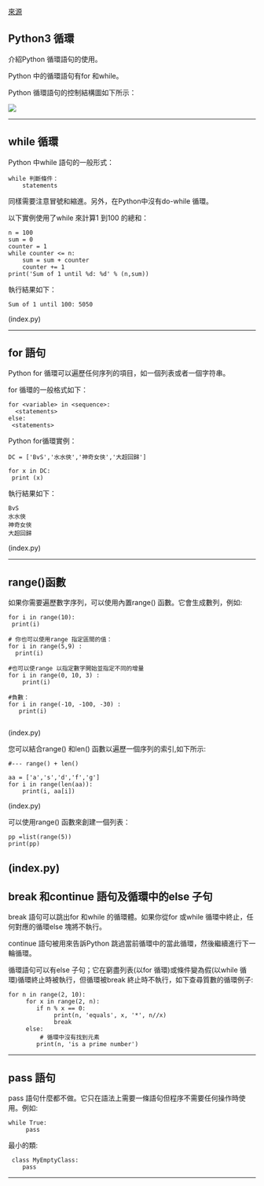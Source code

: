 [來源](https://www.w3cschool.cn/python3/)  

## Python3 循環

介紹Python 循環語句的使用。

Python 中的循環語句有for 和while。

Python 循環語句的控制結構圖如下所示：

<img src="https://atts.w3cschool.cn/attachments/uploads/2014/05/while_loop_1.png">

---
## while 循環
Python 中while 語句的一般形式：
```
while 判斷條件：
    statements
```
同樣需要注意冒號和縮進。另外，在Python中沒有do-while 循環。

以下實例使用了while 來計算1 到100 的總和：
```
n = 100
sum = 0
counter = 1
while counter <= n:
    sum = sum + counter     
    counter += 1  
print('Sum of 1 until %d: %d' % (n,sum)) 
```
執行結果如下：
```
Sum of 1 until 100: 5050
```
(index.py)

---

## for 語句

Python for 循環可以遍歷任何序列的項目，如一個列表或者一個字符串。

for 循環的一般格式如下：

```
for <variable> in <sequence>:
  <statements>
else:
 <statements>
```

Python for循環實例：
```
DC = ['BvS','水水俠','神奇女俠','大超回歸']

for x in DC:
 print (x)
```
執行結果如下：
```
BvS
水水俠
神奇女俠
大超回歸
```
(index.py)

---

## range()函數  

如果你需要遍歷數字序列，可以使用內置range() 函數。它會生成數列，例如:

```
for i in range(10):
 print(i)

# 你也可以使用range 指定區間的值：
for i in range(5,9) :
  print(i)

#也可以使range 以指定數字開始並指定不同的增量
for i in range(0, 10, 3) :
    print(i)

#負數：
for i in range(-10, -100, -30) :
   print(i)  
   
```
(index.py)

您可以結合range() 和len() 函數以遍歷一個序列的索引,如下所示:

```
#--- range() + len()

aa = ['a','s','d','f','g']
for i in range(len(aa)):
    print(i, aa[i])

```
(index.py)

可以使用range() 函數來創建一個列表：
```
pp =list(range(5))
print(pp)
```
(index.py)
---

## break 和continue 語句及循環中的else 子句   

break 語句可以跳出for 和while 的循環體。如果你從for 或while 循環中終止，任何對應的循環else 塊將不執行。

continue 語句被用來告訴Python 跳過當前循環中的當此循環，然後繼續進行下一輪循環。

循環語句可以有else 子句；它在窮盡列表(以for 循環)或條件變為假(以while 循環)循環終止時被執行，但循環被break 終止時不執行，如下查尋質數的循環例子:

```
for n in range(2, 10):
     for x in range(2, n):
        if n % x == 0:
             print(n, 'equals', x, '*', n//x)
             break
     else:
         # 循環中沒有找到元素
        print(n, 'is a prime number')

```

---

## pass 語句

pass 語句什麼都不做。它只在語法上需要一條語句但程序不需要任何操作時使用。例如:

```
while True:
     pass
```
最小的類:
```
 class MyEmptyClass:
    pass

```

---